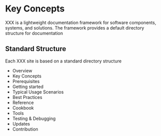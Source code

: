 
# Key Concepts 

XXX is a lightweight documentation framework for software components, systems, and solutions. The framework provides a default directory structure for documentation 


## Standard Structure 

Each XXX site is based on a standard directory structure 

* Overview
* Key Concepts
* Prerequisites
* Getting started
* Typical Usage Scenarios
* Best Practices
* Reference
* Cookbook
* Tools
* Testing & Debugging
* Updates
* Contribution